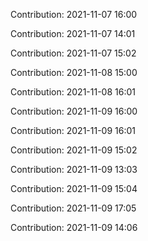 Contribution: 2021-11-07 16:00

Contribution: 2021-11-07 14:01

Contribution: 2021-11-07 15:02

Contribution: 2021-11-08 15:00

Contribution: 2021-11-08 16:01

Contribution: 2021-11-09 16:00

Contribution: 2021-11-09 16:01

Contribution: 2021-11-09 15:02

Contribution: 2021-11-09 13:03

Contribution: 2021-11-09 15:04

Contribution: 2021-11-09 17:05

Contribution: 2021-11-09 14:06


